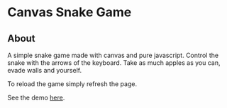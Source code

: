 Canvas Snake Game
===============

About
---------------

A simple snake game made with canvas and pure javascript. Control the snake with the arrows of the keyboard. Take as much apples as you can, evade walls and yourself.

To reload the game simply refresh the page.

See the demo [here](http://henev.github.io/canvas-snake/).
